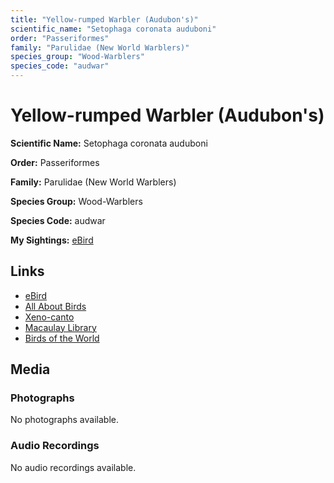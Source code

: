 ```yaml
---
title: "Yellow-rumped Warbler (Audubon's)"
scientific_name: "Setophaga coronata auduboni"
order: "Passeriformes"
family: "Parulidae (New World Warblers)"
species_group: "Wood-Warblers"
species_code: "audwar"
---
```


# Yellow-rumped Warbler (Audubon's)

**Scientific Name:** Setophaga coronata auduboni

**Order:** Passeriformes

**Family:** Parulidae (New World Warblers)

**Species Group:** Wood-Warblers

**Species Code:** audwar

**My Sightings:** [eBird](https://ebird.org/lifelist?r=world&time=life&spp=audwar)

## Links
* [eBird](https://ebird.org/species/audwar) 
* [All About Birds](https://www.allaboutbirds.org/guide/audwar) 
* [Xeno-canto](https://www.xeno-canto.org/species/setophaga-coronata-auduboni) 
* [Macaulay Library](https://search.macaulaylibrary.org/catalog?taxonCode=audwar&sort=rating_rank_desc)
* [Birds of the World](https://birdsoftheworld.org/bow/species/audwar)

## Media
### Photographs
No photographs available.

### Audio Recordings
No audio recordings available.
